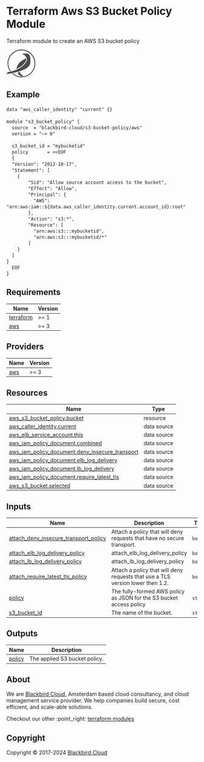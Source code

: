 <!-- BEGIN_TF_DOCS -->
# Terraform Aws S3 Bucket Policy Module
Terraform module to create an AWS S3 bucket policy

[![blackbird-logo](https://raw.githubusercontent.com/blackbird-cloud/terraform-module-template/main/.config/logo_simple.png)](https://blackbird.cloud)

## Example
```hcl
data "aws_caller_identity" "current" {}

module "s3_bucket_policy" {
  source  = "blackbird-cloud/s3-bucket-policy/aws"
  version = "~> 0"

  s3_bucket_id = "mybucketid"
  policy       = <<EOF
  {
  "Version": "2012-10-17",
  "Statement": [
    {
        "Sid": "Allow source account access to the bucket",
        "Effect": "Allow",
        "Principal": {
          "AWS": "arn:aws:iam::${data.aws_caller_identity.current.account_id}:root"
        },
        "Action": "s3:*",
        "Resource": [
          "arn:aws:s3:::mybucketid",
          "arn:aws:s3:::mybucketid/*"
        ]
    }
  ]
}
  EOF
}
```

## Requirements

| Name | Version |
|------|---------|
| <a name="requirement_terraform"></a> [terraform](#requirement\_terraform) | >= 1 |
| <a name="requirement_aws"></a> [aws](#requirement\_aws) | >= 3 |

## Providers

| Name | Version |
|------|---------|
| <a name="provider_aws"></a> [aws](#provider\_aws) | >= 3 |

## Resources

| Name | Type |
|------|------|
| [aws_s3_bucket_policy.bucket](https://registry.terraform.io/providers/hashicorp/aws/latest/docs/resources/s3_bucket_policy) | resource |
| [aws_caller_identity.current](https://registry.terraform.io/providers/hashicorp/aws/latest/docs/data-sources/caller_identity) | data source |
| [aws_elb_service_account.this](https://registry.terraform.io/providers/hashicorp/aws/latest/docs/data-sources/elb_service_account) | data source |
| [aws_iam_policy_document.combined](https://registry.terraform.io/providers/hashicorp/aws/latest/docs/data-sources/iam_policy_document) | data source |
| [aws_iam_policy_document.deny_insecure_transport](https://registry.terraform.io/providers/hashicorp/aws/latest/docs/data-sources/iam_policy_document) | data source |
| [aws_iam_policy_document.elb_log_delivery](https://registry.terraform.io/providers/hashicorp/aws/latest/docs/data-sources/iam_policy_document) | data source |
| [aws_iam_policy_document.lb_log_delivery](https://registry.terraform.io/providers/hashicorp/aws/latest/docs/data-sources/iam_policy_document) | data source |
| [aws_iam_policy_document.require_latest_tls](https://registry.terraform.io/providers/hashicorp/aws/latest/docs/data-sources/iam_policy_document) | data source |
| [aws_s3_bucket.selected](https://registry.terraform.io/providers/hashicorp/aws/latest/docs/data-sources/s3_bucket) | data source |

## Inputs

| Name | Description | Type | Default | Required |
|------|-------------|------|---------|:--------:|
| <a name="input_attach_deny_insecure_transport_policy"></a> [attach\_deny\_insecure\_transport\_policy](#input\_attach\_deny\_insecure\_transport\_policy) | Attach a policy that will deny requests that have no secure transport. | `bool` | `true` | no |
| <a name="input_attach_elb_log_delivery_policy"></a> [attach\_elb\_log\_delivery\_policy](#input\_attach\_elb\_log\_delivery\_policy) | attach\_elb\_log\_delivery\_policy | `bool` | `false` | no |
| <a name="input_attach_lb_log_delivery_policy"></a> [attach\_lb\_log\_delivery\_policy](#input\_attach\_lb\_log\_delivery\_policy) | attach\_lb\_log\_delivery\_policy | `bool` | `false` | no |
| <a name="input_attach_require_latest_tls_policy"></a> [attach\_require\_latest\_tls\_policy](#input\_attach\_require\_latest\_tls\_policy) | Attach a policy that will deny requests that use a TLS version lower then 1.2. | `bool` | `true` | no |
| <a name="input_policy"></a> [policy](#input\_policy) | The fully-formed AWS policy as JSON for the S3 bucket access policy | `string` | `null` | no |
| <a name="input_s3_bucket_id"></a> [s3\_bucket\_id](#input\_s3\_bucket\_id) | The name of the bucket. | `string` | n/a | yes |

## Outputs

| Name | Description |
|------|-------------|
| <a name="output_policy"></a> [policy](#output\_policy) | The applied S3 bucket policy. |

## About

We are [Blackbird Cloud](https://blackbird.cloud), Amsterdam based cloud consultancy, and cloud management service provider. We help companies build secure, cost efficient, and scale-able solutions.

Checkout our other :point\_right: [terraform modules](https://registry.terraform.io/namespaces/blackbird-cloud)

## Copyright

Copyright © 2017-2024 [Blackbird Cloud](https://blackbird.cloud)
<!-- END_TF_DOCS -->